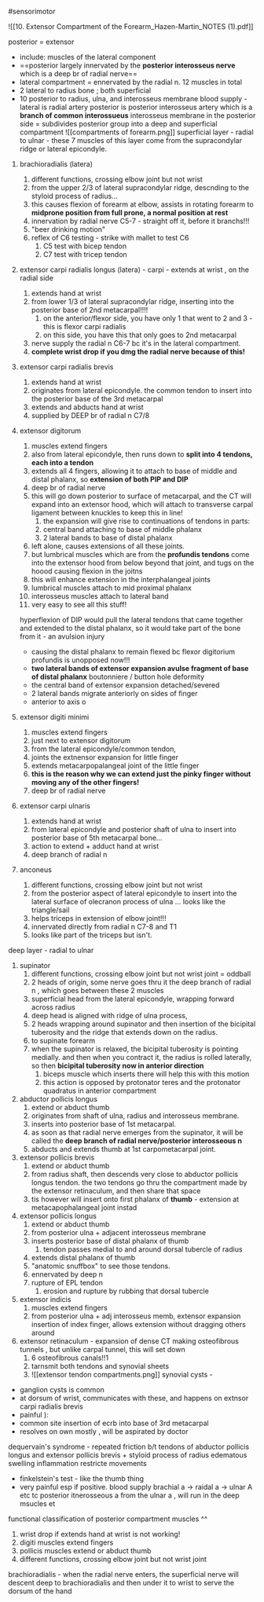 #sensorimotor 

![[10. Extensor Compartment of the Forearm_Hazen-Martin_NOTES (1).pdf]]

posterior = extensor 
- include: muscles of the lateral component
- ==posterior largely innervated by the **posterior interosseus nerve** which is a deep br of radial nerve==
- lateral compartment = ennervated by the radial n. 
12 muscles in total 
- 2 lateral to radius bone ; both superficial 
- 10 posterior to radius, ulna, and interosseus membrane
blood supply - lateral is radial artery 
posterior is posterior interosseus artery which is a **branch of common interossueus**
	interosseus membrane in the posterior side = subdivides posterior group into a deep and superficial compartment 
![[compartments of forearm.png]]
superficial layer - radial to ulnar  - these 7 muscles of this layer come from the supracondylar ridge or lateral epicondyle. 
1. brachioradialis (latera)
	1. different functions, crossing elbow joint but not wrist 
	2. from the upper 2/3 of lateral supracondylar ridge, descnding to the styloid process of radius... 
	3. this causes flexion of forearm at elbow, assists in rotating forearm to **midprone position from full prone, a normal position at rest**
	4. innervation by radial nerve C5-7  - straight off it, before it branchs!!!
	5. "beer drinking motion" 
	6. reflex of C6 testing - strike with mallet to test C6 
		1. C5 test with bicep tendon 
		2. C7 test with tricep tendon 
2. extensor carpi radialis longus (latera) - carpi - extends at wrist , on the radial side 
	1. extends hand at wrist 
	2. from lower 1/3 of lateral supracondylar ridge, inserting into the posterior base of 2nd metacarpal!!!!
		1. on the anterior/flexor side, you have only 1 that went to 2 and 3 - this is flexor carpi radialis 
		2. on this side, you have this that only goes to 2nd metacarpal 
	3. nerve supply the radial n C6-7 bc it's in the lateral compartment. 
	4. **complete wrist drop if you dmg the radial nerve because of this!** 
3. extensor carpi radialis brevis
	1. extends hand at wrist 
	2. originates from lateral epicondyle. the common tendon to insert into the posterior base of the 3rd metacarpal 
	3. extends and abducts hand at wrist 
	4. supplied by DEEP br of radial n C7/8
4. extensor digitorum 
	1. muscles extend fingers 
	2. also from lateral epicondyle, then runs down to **split into 4 tendons, each into a tendon**
	3. extends all 4 fingers, allowing it to attach to base of middle and distal phalanx, so **extension of both PIP and DIP**
	4. deep br of radial nerve 
	5. this will go down posterior to surface of metacarpal, and the CT will expand into an extensor hood, which will attach to transverse carpal ligament between knuckles to keep this in line! 
		1. the expansion will give rise to continuations of tendons in parts: 
		2. central band attaching to base of middle phalanx 
		3. 2 lateral bands to base of distal phalanx 
	6. left alone, causes extensions of all these joints. 
	7. but lumbrical muscles which are from the **profundis tendons** come into the extensor hood from below beyond that joint, and tugs on the hoood causing flexion in the joitns 
	8. this will enhance extension in the interphalangeal joints
	9. lumbrical muscles attach to mid proximal phalanx 
	10. interosseus muscles attach to lateral band 
	11. very easy to see all this stuff! 
	
	hyperflexion of DIP would pull the lateral tendons that came together and extended to the distal phalanx, so it would take part of the bone from it - an avulsion injury 
	- causing the distal phalanx to remain flexed bc flexor digitorium profundis is unopposed now!!! 
	- **two lateral bands of extensor expansion avulse fragment of base of distal phalanx**
	boutonniere / button hole deformity 
	- the central band of extensor expansion detached/severed
	- 2 lateral bands migrate anteriorly on sides of finger 
	- anterior to axis o
5. extensor digiti minimi 
	1. muscles extend fingers 
	2. just next to extensor digitorum 
	3. from the lateral epicondyle/common tendon, 
	4. joints the extnensor expansion for little finger 
	5. extends metacarpopalangeal joint of the little finger
	6. **this is the reason why we can extend just the pinky finger without moving any of the other fingers!**
	7. deep br of radial nerve 
6. extensor carpi ulnaris 
	1. extends hand at wrist  
	2. from lateral epicondyle and posterior shaft of ulna to insert into posterior base of 5th metacarpal bone... 
	3. action to extend + adduct hand at wrist 
	4. deep branch of radial n 
7. anconeus 
	1. different functions, crossing elbow joint but not wrist 
	2. from the posterior aspect of lateral epicondyle to insert into the lateral surface of olecranon process of ulna ... looks like the triangle/sail 
	3. helps triceps in extension of elbow joint!!!
	4. innervated directly from radial n C7-8 and T1 
	5. looks like part of the triceps but isn't. 

deep layer - radial to ulnar 
1. supinator
	1. different functions, crossing elbow joint but not wrist joint = oddball 
	2. 2 heads of origin, some nerve goes thru it the deep branch of radial n , which goes between these 2 muscles 
	3. superficial head from the lateral epicondyle, wrapping forward across radius 
	4. deep head is aligned with ridge of ulna process, 
	5. 2 heads wrapping around supinator and then insertion of the bicipital tuberosity and the ridge that extends down on the radius. 
	6. to supinate forearm 
	7. when the supinator is relaxed, the bicipital tuberosity is pointing medially. and then when you contract it, the radius is rolled laterally, so then **bicipital tuberosity now in anterior direction**
		1. biceps muscle which inserts there will help this with this motion 
		2. this action is opposed by protonator teres and the protonator quadratus in anterior compartment 
2. abductor pollicis longus 
	1. extend or abduct thumb 
	2. originates from shaft of ulna, radius and interosseus membrane. 
	3. inserts into posterior base of 1st metacarpal. 
	4. as soon as that radial nerve emerges from the supinator, it will be called the **deep branch of radial nerve/posterior interosseous n**
	5. abducts and extends thumb at 1st carpometacarpal joint. 
3. extensor pollicis brevis 
	1. extend or abduct thumb 
	2. from radius shaft, then descends very close to abductor pollicis longus tendon. the two tendons go thru the compartment made by the extensor retinaculum, and then share that space
	3. tis however will insert onto first phalanx of **thumb** - extension at metacapophalangeal joint instad 
4. extensor pollicis longus 
	1. extend or abduct thumb 
	2. from posterior ulna + adjacent interosseus membrane
	3. inserts posterior base of distal phalanx of thumb 
		1. tendon passes medial to and around dorsal tubercle of radius 
	4. extends distal phalanx of thumb 
	5. "anatomic snuffbox" to see those tendons. 
	6. ennervated by deep n 
	7. rupture of EPL tendon
		1. erosion and rupture by rubbing that dorsal tubercle 
5. extensor indicis 
	1. muscles extend fingers 
	2. from posterior ulna + adj interosseus memb, extensor expansion insertion of index finger, allows extension without dragging others around 
6. extensor retinaculum - expansion of dense CT making osteofibrous tunnels  , but unlike carpal tunnel, this will set down 
	1. 6 osteofibrous canals!!1 
	2. tarnsmit both tendons and synovial sheets
	3. ![[extensor tendon compartments.png]]
synovial cysts - 
- ganglion cysts is common 
- at dorsum of wrist, communicates with these, and happens on extnsor carpi radialis brevis 
- painful ): 
- common site insertion of ecrb into base of 3rd metacarpal 
- resolves on own mostly , will be aspirated by doctor 

dequervain's syndrome - repeated friction b/t tendons of abductor pollicis longus and extensor pollicis brevis + styloid process of radius 
edematous swelling inflammation 
restricte movements 
 - finkelstein's test - like the thumb thing 
 - very painful esp if positive. 
blood supply 
brachial a -> raidal a -> ulnar A etc tc 
posterior itnerosseous a from the ulnar a , will run in the deep msucles et 

functional classification of posterior compartment muscles ^^
1. wrist drop if extends hand at wrist is not working! 
2. digiti muscles extend fingers 
3. pollicis muscles extend or abduct thumb 
4. different functions, crossing elbow joint but not wrist joint 


brachioradialis - 
when the radial nerve enters, the superficial nerve will descent deep to brachioradialis and then under it to wrist to serve the dorsum of the hand 

